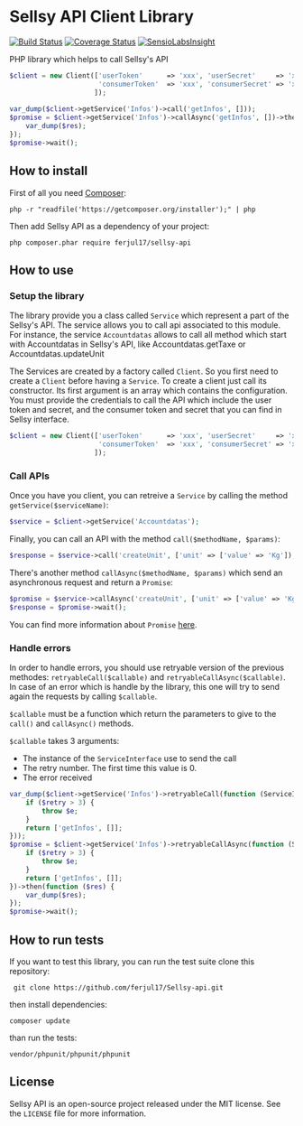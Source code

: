 Sellsy API Client Library
=========================

[![Build Status](https://travis-ci.org/ferjul17/Sellsy-api.svg?branch=master)](https://travis-ci.org/ferjul17/Sellsy-api)
[![Coverage Status](https://coveralls.io/repos/ferjul17/Sellsy-api/badge.svg?branch=master&service=github)](https://coveralls.io/github/ferjul17/Sellsy-api?branch=master)
[![SensioLabsInsight](https://insight.sensiolabs.com/projects/115e9ea4-129f-4557-a0c1-03a2191654bd/mini.png)](https://insight.sensiolabs.com/projects/115e9ea4-129f-4557-a0c1-03a2191654bd)

PHP library which helps to call Sellsy's API

```php
$client = new Client(['userToken'      => 'xxx', 'userSecret'     => 'xxx',
                      'consumerToken'  => 'xxx', 'consumerSecret' => 'xxx',
                     ]);
                     
var_dump($client->getService('Infos')->call('getInfos', []));
$promise = $client->getService('Infos')->callAsync('getInfos', [])->then(function($res) {
    var_dump($res);
});
$promise->wait();
```

How to install
--------------

First of all you need [Composer](https://getcomposer.org/doc/00-intro.md "Introduction - Composer"):

    php -r "readfile('https://getcomposer.org/installer');" | php

Then add Sellsy API as a dependency of your project:

    php composer.phar require ferjul17/sellsy-api
    
How to use
----------

### Setup the library

The library provide you a class called `Service` which represent a part of the Sellsy's API.
The service allows you to call api associated to this module.
For instance, the service `Accountdatas` allows to call all method which start with Accountdatas in Sellsy's API, like Accountdatas.getTaxe or Accountdatas.updateUnit

The Services are created by a factory called `Client`. So you first need to create a `Client` before having a `Service`.
To create a client just call its constructor. Its first argument is an array which contains the configuration.
You must provide the credentials to call the API which include the user token and secret, and the consumer token and secret that you can find in Sellsy interface.

```php
$client = new Client(['userToken'      => 'xxx', 'userSecret'     => 'xxx',
                      'consumerToken'  => 'xxx', 'consumerSecret' => 'xxx',
                     ]);
```

### Call APIs

Once you have you client, you can retreive a `Service` by calling the method `getService($serviceName)`:

```php
$service = $client->getService('Accountdatas');
```

Finally, you can call an API with the method `call($methodName, $params)`:

```php
$response = $service->call('createUnit', ['unit' => ['value' => 'Kg']);
```

There's another method `callAsync($methodName, $params)` which send an asynchronous request and return a `Promise`:

```php
$promise = $service->callAsync('createUnit', ['unit' => ['value' => 'Kg']);
$response = $promise->wait();
```

You can find more information about `Promise` [here](https://github.com/guzzle/promises "Github of Guzzle Promises").

### Handle errors

In order to handle errors, you should use retryable version of the previous methodes: `retryableCall($callable)` and
`retryableCallAsync($callable)`. In case of an error which is handle by the library, this one will try to send again the
requests by calling `$callable`.

`$callable` must be a function which return the parameters to give to the `call()` and `callAsync()` methods.

`$callable` takes 3 arguments:
  * The instance of the `ServiceInterface` use to send the call
  * The retry number. The first time this value is 0.
  * The error received

```php
var_dump($client->getService('Infos')->retryableCall(function (ServiceInterface $service, $retry, $e) {
    if ($retry > 3) {
        throw $e;
    }
    return ['getInfos', []];
}));
$promise = $client->getService('Infos')->retryableCallAsync(function (ServiceInterface $service, $retry, $e) {
    if ($retry > 3) {
        throw $e;
    }
    return ['getInfos', []];
})->then(function ($res) {
    var_dump($res);
});
$promise->wait();
```

How to run tests
----------------

If you want to test this library, you can run the test suite clone this repository:

     git clone https://github.com/ferjul17/Sellsy-api.git
     
then install dependencies:

    composer update
    
than run the tests:

    vendor/phpunit/phpunit/phpunit

License
-------

Sellsy API is an open-source project released under the MIT license. See the `LICENSE` file for more information.
